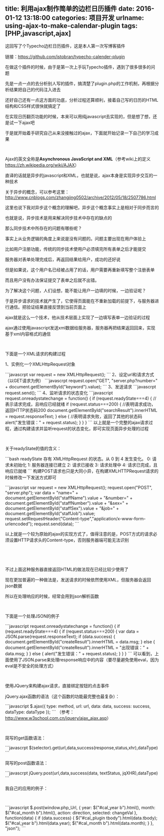title: 利用ajax制作简单的边栏日历插件
date: 2016-01-12 13:18:00
categories: 项目开发
urlname: using-ajax-to-make-calendar-plugin
tags: [PHP,javascript,ajax]
---
<p>
	<span style="line-height:1.5;">这回写了个Typecho边栏日历插件，这是本人第一次写博客插件</span> 
</p>
<p>
	链接：<a href="https://github.com/istobran/typecho-calender-plugin" target="_blank">https://github.com/istobran/typecho-calender-plugin</a> 
</p>
<p>
	在做这个插件的时候，由于是第一次上手玩Typecho插件，遇到了很多很多的问题
</p>
<p>
	先是一点一点的去分析别人写的插件，搞清楚了plugin.php的工作机制，再根据分析结果把自己的代码注入进去
</p>
<p>
	还好自己还有一点这方面的功底，分析过程还算顺利，接着自己写的日历的HTML结构和CSS样式很快就搞定了
</p>
<p>
	在实现日历翻页功能的时候，本来可以用纯javascript去实现的，但是想了想，还是试一下ajax吧
</p>
<p>
	于是就开始着手研究自己从来没接触过的ajax，下面就开始记录一下自己的学习成果
</p>
<!--more-->
<p>
	<br />
</p>
<p>
	Ajax的英文全称是<b><span><b><span>Asynchronous JavaScript and XML</span></b></span></b>（参考wiki上的定义<a href="https://zh.wikipedia.org/wiki/AJAX" target="_blank">https://zh.wikipedia.org/wiki/AJAX</a>）
</p>
<p>
	直译的话就是异步的javascript和XML，也就是说，ajax本身是实现异步交互的一种技术
</p>
<p>
	关于异步的概念，可以参考这里：<a href="http://www.cnblogs.com/zhangjing0502/archive/2012/05/18/2507786.html" target="_blank">http://www.cnblogs.com/zhangjing0502/archive/2012/05/18/2507786.html</a> 
</p>
<p>
	这里也说下我对异步这个概念的理解吧，异步这个概念事实上是相对于同步而言的
</p>
<p>
	也就是说，异步技术是用来解决同步技术中存在的缺点的
</p>
<p>
	那么同步技术中所存在的问题有哪些呢？
</p>
<p>
	事实上从业务逻辑的角度上来说是没有问题的。问题主要出现在用户体验上
</p>
<p>
	比如用户注册功能，传统的同步技术使用户必须填完所有表单之后才能提交
</p>
<p>
	服务器对表单处理完成后，再返回结果给用户，成功的还好说
</p>
<p>
	但是如果说，这个用户名已经被占用了的话，用户需要再重新填写整个注册表单
</p>
<p>
	而且用户没有办法保证提交了表单之后就不出错。
</p>
<p>
	为了解决这个问题，人们设想，能不能让用户一边填的时候，一边验证呢？
</p>
<p>
	于是异步请求的技术就产生了，它使得页面能在不重新加载的前提下，与服务器进行通信。把验证结果直接反馈到当前页面上
</p>
<p>
	ajax就是这么一个技术，他从技术层面上实现了一边填写表单一边验证的过程
</p>
<p>
	ajax通过使用javascript发送xml数据给服务器，服务器再把结果返回回来，实现基于xml内容格式的通信
</p>
<p>
	<br />
</p>
<p>
	下面是一个XML请求的构建过程
</p>
<p>
	1、实例化一个XMLHttpRequest对象
</p>
```javascrpt
var request = new XMLHttpRequest();
```
2、设定url和请求方式（以GET请求为例）
```javascrpt
request.open("GET", "server.php?number=" + document.getElementById("keyword").value);
```
3、发送请求
```javascrpt
request.send();
```
4、监听请求的状态变化
```javascript
request.onreadystatechange = function() {
	if (request.readyState===4) {    //表示请求完成，且响应已经就绪
		if (request.status===200) { 
			//表明请求成功，返回HTTP状态码200
			document.getElementById("searchResult").innerHTML = request.responseText;
		} else {
			//表明请求失败，返回了其他的状态码
			alert("发生错误：" + request.status);
		}
	} 
}
```
以上就是一个完整的ajax请求过程，通过构建请求并监听request的状态变化，即可实现页面异步处理的过程
<p>
	<br />
</p>
<p>
	关于readyState的值的含义：
</p>
```bash
readyState 存有 XMLHttpRequest 的状态。从 0 到 4 发生变化。
0: 请求未初始化
1: 服务器连接已建立
2: 请求已接收
3: 请求处理中
4: 请求已完成，且响应已就绪
```
构建POST请求也只是大同小异，<span style="line-height:1.5;">在构建XMLHTTPRequest请求的时候修改一下发送方式即可</span> 
<p>
	<span style="line-height:1.5;"> </span> 
</p>
```javascript
var request = new XMLHttpRequest();
request.open("POST", "server.php");
var data = "name=" + document.getElementById("staffName").value 
                  + "&amp;number=" + document.getElementById("staffNumber").value 
                  + "&amp;sex=" + document.getElementById("staffSex").value 
                  + "&amp;job=" + document.getElementById("staffJob").value;
request.setRequestHeader("Content-type","application/x-www-form-urlencoded");
request.send(data);
```
<p>
	以上就是一个较为原始的ajax的实现方式了，值得注意的是，POST方式的请求必须设置HTTP请求头的Content-type，否则服务器端可能无法识别
</p>
<p>
	<br />
</p>
<p>
	<br />
</p>
<p>
	不过上面这种服务器直接返回HTML的做法现在已经比较少使用了
</p>
<p>
	现在更加普遍的一种做法是，发送请求的时候依然使用XML，但服务器会返回json数据
</p>
<p>
	所以在处理响应的时候，经常会用到json解析函数
</p>
<p>
	<br />
</p>
<p>
	<span style="line-height:1.5;">下面是一个处理JSON的例子</span> 
</p>
<p>
	<span style="line-height:1.5;"> </span> 
</p>
```javascript
request.onreadystatechange = function() {
    if (request.readyState===4) {
        if (request.status===200) { 
            var data = JSON.parse(request.responseText);
            if (data.success) { 
                document.getElementById("createResult").innerHTML = data.msg;
            } else {
                document.getElementById("createResult").innerHTML = "出现错误：" + data.msg;
            }
        } else {
            alert("发生错误：" + request.status);
        }
    } 
}
```
可以看到，上面使用了JSON.parse来处理response响应中的内容（要尽量避免使用eval，因为eval是不安全的处理方式）
<p>
	<br />
</p>
<p>
	<span style="line-height:1.5;">使用JQuery来构建ajax请求，直接绑定按钮的点击事件</span> 
</p>
<p>
	jQuery.ajax函数的语法（这个函数的功能最完整也最复杂）：
</p>
<p>
	<span style="line-height:1.5;"> </span> 
</p>
```javascript
$.ajax({
  type: method,
  url: url,
  data: data,
  success: success,
  dataType: dataType
});
```
<span>（参考：</span><a href="http://www.w3school.com.cn/jquery/ajax_ajax.asp" target="_blank">http://www.w3school.com.cn/jquery/ajax_ajax.asp</a><span>）</span> 
<p>
	<br />
</p>
<p>
	简写的get函数语法：
</p>
```javascrpt
$(selector).get(url,data,success(response,status,xhr),dataType)
```
<p>
	<span style="line-height:1.5;">简写的post函数语法：</span> 
</p>
<p>
	<span style="line-height:1.5;"> </span> 
</p>
```javascrpt
jQuery.post(url,data,success(data, textStatus, jqXHR),dataType)
```
<p>
	我自己的应用的例子：
</p>
<p>
	<br />
</p>
```javascript
$.post(window.php_Url, {
    year: $("#cal_year b").html(),
    month: $("#cal_month b").html(),
    action: direction,
    selected: changeVal
}, function(data) {
    if (data.success) {
        $("#cal_plugin tbody").html(data.tbody);
        $("#cal_year b").html(data.year);
        $("#cal_month b").html(data.month);
    }
}, "json");
```
<p>
	<br />
</p>
<p>
	<br />
</p>